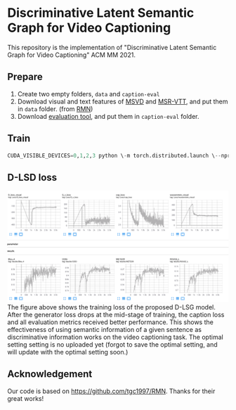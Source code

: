 # Discriminative Latent Semantic Graph for Video Captioning
This repository is the implementation of "Discriminative Latent Semantic Graph for Video Captioning" ACM MM 2021.


## Prepare 
1. Create two empty folders, `data` and `caption-eval`
2. Download visual and text features of [MSVD](https://rec.ustc.edu.cn/share/f9335ba0-ba07-11ea-9198-9366c81a1928) 
and [MSR-VTT](https://rec.ustc.edu.cn/share/26685ac0-ba08-11ea-866f-6fc664dfaa3b), and put them in `data` folder. (from [RMN](https://github.com/tgc1997/RMN))
3. Download [evaluation tool](https://www.dropbox.com/sh/1h7jguu8z33a5a8/AAClLvIP-cxsiitvAVOPAG_ha?dl=0), and put them in `caption-eval` folder.

## Train 
```python
CUDA_VISIBLE_DEVICES=0,1,2,3 python \-m torch.distributed.launch \--nproc_per_node=4 train_debug.py
```

## D-LSD loss
![image](https://github.com/baiyang4/D-LSG-Video-Caption/blob/main/dlsg_loss.png)
The figure above shows the training loss of the proposed D-LSG model. After the generator loss drops at the mid-stage of training, the caption loss and all evaluation metrics received better performance. This shows the effectiveness of using semantic information of a given sentence as discriminative information works on the video captioning task.
The optimal setting setting is no uploaded yet (forgot to save the optimal setting, and will update with the optimal setting soon.)

## Acknowledgement
Our code is based on https://github.com/tgc1997/RMN. Thanks for their great works!

